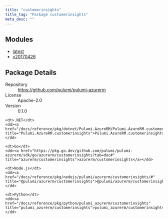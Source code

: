 ```yaml
---
title: "customerinsights"
title_tag: "Package customerinsights"
meta_desc: ""
---
```


<!-- WARNING: this file was generated by Pulumi Docs Generator. -->
<!-- Do not edit by hand unless you're certain you know what you are doing! -->



<h2 id="modules">Modules</h2>
<ul class="api">
    <li><a href="latest/" title="latest"><span class="symbol module"></span>latest</a></li>
    <li><a href="v20170426/" title="v20170426"><span class="symbol module"></span>v20170426</a></li>
</ul>

<h2 id="package-details">Package Details</h2>
<dl class="package-details">
	<dt>Repository</dt>
	<dd><a href="https://github.com/pulumi/pulumi-azurerm">https://github.com/pulumi/pulumi-azurerm</a></dd>
	<dt>License</dt>
	<dd>Apache-2.0</dd>
	<dt>Version</dt>
	<dd>0.1.0</dd>
</dl>



<dl class="tabular">

    <dt>.NET</dt>
    <dd><a href="/docs/reference/pkg/dotnet/Pulumi.AzureRM/Pulumi.AzureRM.customerinsights.html" title="Pulumi.AzureRM.customerinsights">Pulumi.AzureRM.customerinsights</a></dd>

    <dt>Go</dt>
    <dd><a href="https://pkg.go.dev/github.com/pulumi/pulumi-azurerm/sdk/go/azurerm/customerinsights?tab=doc#" title="azurerm/customerinsights">azurerm/customerinsights</a></dd>

    <dt>Node.js</dt>
    <dd><a href="/docs/reference/pkg/nodejs/pulumi/azurerm/customerinsights/#" title="@pulumi/azurerm/customerinsights">@pulumi/azurerm/customerinsights</a></dd>

    <dt>Python</dt>
    <dd><a href="/docs/reference/pkg/python/pulumi_azurerm/customerinsights" title="pulumi_azurerm/customerinsights">pulumi_azurerm/customerinsights</a></dd>

</dl>

